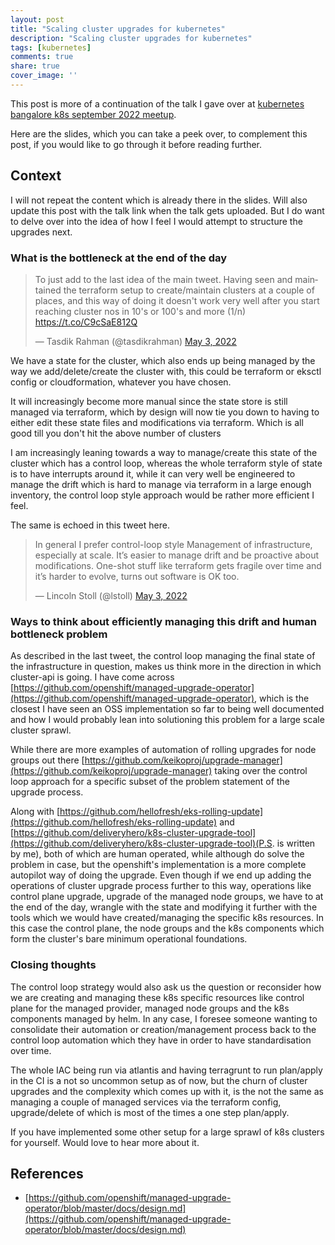 ```yaml
---
layout: post
title: "Scaling cluster upgrades for kubernetes"
description: "Scaling cluster upgrades for kubernetes"
tags: [kubernetes]
comments: true
share: true
cover_image: ''
---
```


This post is more of a continuation of the talk I gave over at [kubernetes bangalore k8s september 2022 meetup](https://www.meetup.com/kubernetes-openshift-india-meetup/events/288277755/).

Here are the slides, which you can take a peek over, to complement this post, if you would like to go through it before reading further.

<script async class="speakerdeck-embed" data-id="5c166502e7e0418dad72eb6c65849ca0" data-ratio="1.77725118483412" src="//speakerdeck.com/assets/embed.js"></script>

## Context

I will not repeat the content which is already there in the slides. Will also update this post with the talk link when the talk gets uploaded. But I do want to delve over into the idea of how I feel I would attempt to structure the upgrades next.

### What is the bottleneck at the end of the day

<blockquote class="twitter-tweet"><p lang="en" dir="ltr">To just add to the last idea of the main tweet. Having seen and maintained the terraform setup to create/maintain clusters at a couple of places, and this way of doing it doesn&#39;t work very well after you start reaching cluster nos in 10&#39;s or 100&#39;s and more (1/n) <a href="https://t.co/C9cSaE812Q">https://t.co/C9cSaE812Q</a></p>&mdash; Tasdik Rahman (@tasdikrahman) <a href="https://twitter.com/tasdikrahman/status/1521420689206648832?ref_src=twsrc%5Etfw">May 3, 2022</a></blockquote> <script async src="https://platform.twitter.com/widgets.js" charset="utf-8"></script>

We have a state for the cluster, which also ends up being managed by the way we add/delete/create the cluster with, this could be terraform or eksctl config or cloudformation, whatever you have chosen.

It will increasingly become more manual since the state store is still managed via terraform, which by design will now tie you down to having to either edit these state files and modifications via terraform. Which is all good till you don't hit the above number of clusters

I am increasingly leaning towards a way to manage/create this state of the cluster which has a control loop, whereas the whole terraform style of state is to have interrupts around it, while it can very well be engineered to manage the drift which is hard to manage via terraform in a large enough inventory, the control loop style approach would be rather more efficient I feel.

The same is echoed in this tweet here.

<blockquote class="twitter-tweet"><p lang="en" dir="ltr">In general I prefer control-loop style Management of infrastructure, especially at scale. It’s easier to manage drift and be proactive about modifications. One-shot stuff like terraform gets fragile over time and it’s harder to evolve, turns out software is OK too.</p>&mdash; Lincoln Stoll (@lstoll) <a href="https://twitter.com/lstoll/status/1521412277152460800?ref_src=twsrc%5Etfw">May 3, 2022</a></blockquote> <script async src="https://platform.twitter.com/widgets.js" charset="utf-8"></script>

### Ways to think about efficiently managing this drift and human bottleneck problem

As described in the last tweet, the control loop managing the final state of the infrastructure in question, makes us think more in the direction in which cluster-api is going. I have come across [https://github.com/openshift/managed-upgrade-operator](https://github.com/openshift/managed-upgrade-operator), which is the closest I have seen an OSS implementation so far to being well documented and how I would probably lean into solutioning this problem for a large scale cluster sprawl.

While there are more examples of automation of rolling upgrades for node groups out there [https://github.com/keikoproj/upgrade-manager](https://github.com/keikoproj/upgrade-manager) taking over the control loop approach for a specific subset of the problem statement of the upgrade process.

Along with [https://github.com/hellofresh/eks-rolling-update](https://github.com/hellofresh/eks-rolling-update) and [https://github.com/deliveryhero/k8s-cluster-upgrade-tool](https://github.com/deliveryhero/k8s-cluster-upgrade-tool)(P.S. is written by me), both of which are human operated, while although do solve the problem in case, but the openshift's implementation is a more complete autopilot way of doing the upgrade. Even though if we end up adding the operations of cluster upgrade process further to this way, operations like control plane upgrade, upgrade of the managed node groups, we have to at the end of the day, wrangle with the state and modifying it further with the tools which we would have created/managing the specific k8s resources. In this case the control plane, the node groups and the k8s components which form the cluster's bare minimum operational foundations.

### Closing thoughts

The control loop strategy would also ask us the question or reconsider how we are creating and managing these k8s specific resources like control plane for the managed provider, managed node groups and the k8s components managed by helm. In any case, I foresee someone wanting to consolidate their automation or creation/management process back to the control loop automation which they have in order to have standardisation over time.

The whole IAC being run via atlantis and having terragrunt to run plan/apply in the CI is a not so uncommon setup as of now, but the churn of cluster upgrades and the complexity which comes up with it, is the not the same as managing a couple of managed services via the terraform config, upgrade/delete of which is most of the times a one step plan/apply.

If you have implemented some other setup for a large sprawl of k8s clusters for yourself. Would love to hear more about it.

## References

- [https://github.com/openshift/managed-upgrade-operator/blob/master/docs/design.md](https://github.com/openshift/managed-upgrade-operator/blob/master/docs/design.md)
